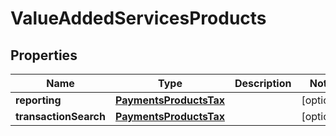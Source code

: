 
# ValueAddedServicesProducts

## Properties
Name | Type | Description | Notes
------------ | ------------- | ------------- | -------------
**reporting** | [**PaymentsProductsTax**](PaymentsProductsTax.md) |  |  [optional]
**transactionSearch** | [**PaymentsProductsTax**](PaymentsProductsTax.md) |  |  [optional]



